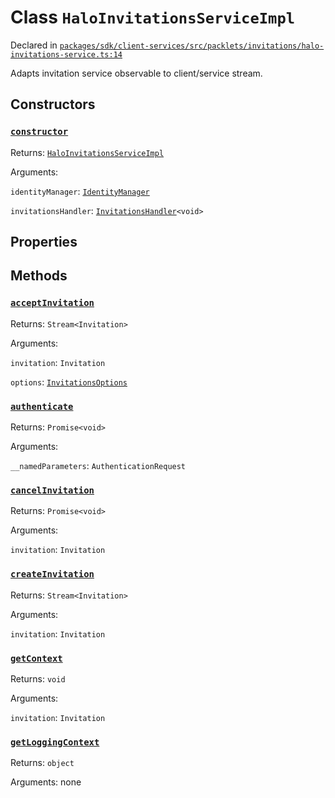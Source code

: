 # Class `HaloInvitationsServiceImpl`
Declared in [`packages/sdk/client-services/src/packlets/invitations/halo-invitations-service.ts:14`](https://github.com/dxos/protocols/blob/main/packages/sdk/client-services/src/packlets/invitations/halo-invitations-service.ts#L14)


Adapts invitation service observable to client/service stream.

## Constructors
### [`constructor`](https://github.com/dxos/protocols/blob/main/packages/sdk/client-services/src/packlets/invitations/halo-invitations-service.ts#L16)


Returns: [`HaloInvitationsServiceImpl`](/api/@dxos/client-services/classes/HaloInvitationsServiceImpl)

Arguments: 

`identityManager`: [`IdentityManager`](/api/@dxos/client-services/classes/IdentityManager)

`invitationsHandler`: [`InvitationsHandler`](/api/@dxos/client-services/interfaces/InvitationsHandler)`<void>`

## Properties


## Methods
### [`acceptInvitation`](https://github.com/dxos/protocols/blob/main/packages/sdk/client-services/src/packlets/invitations/invitations-service.ts#L102)


Returns: `Stream<Invitation>`

Arguments: 

`invitation`: `Invitation`

`options`: [`InvitationsOptions`](/api/@dxos/client-services/types/InvitationsOptions)
### [`authenticate`](https://github.com/dxos/protocols/blob/main/packages/sdk/client-services/src/packlets/invitations/invitations-service.ts#L162)


Returns: `Promise<void>`

Arguments: 

`__namedParameters`: `AuthenticationRequest`
### [`cancelInvitation`](https://github.com/dxos/protocols/blob/main/packages/sdk/client-services/src/packlets/invitations/invitations-service.ts#L173)


Returns: `Promise<void>`

Arguments: 

`invitation`: `Invitation`
### [`createInvitation`](https://github.com/dxos/protocols/blob/main/packages/sdk/client-services/src/packlets/invitations/invitations-service.ts#L39)


Returns: `Stream<Invitation>`

Arguments: 

`invitation`: `Invitation`
### [`getContext`](https://github.com/dxos/protocols/blob/main/packages/sdk/client-services/src/packlets/invitations/halo-invitations-service.ts#L23)


Returns: `void`

Arguments: 

`invitation`: `Invitation`
### [`getLoggingContext`](https://github.com/dxos/protocols/blob/main/packages/sdk/client-services/src/packlets/invitations/invitations-service.ts#L31)


Returns: `object`

Arguments: none